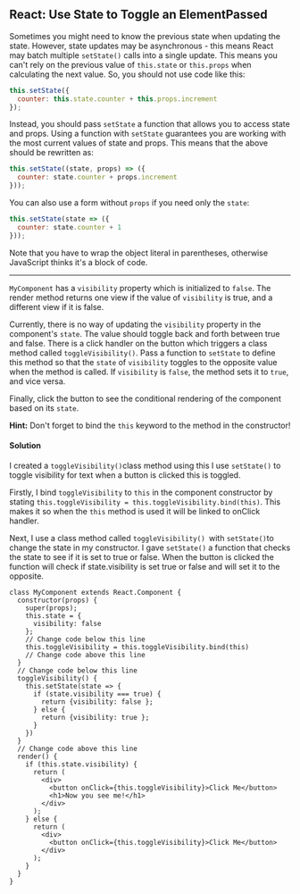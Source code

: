 ## React: Use State to Toggle an ElementPassed

Sometimes you might need to know the previous state when updating the state. However, state updates may be asynchronous - this means React may batch multiple `setState()` calls into a single update. This means you can't rely on the previous value of `this.state` or `this.props` when calculating the next value. So, you should not use code like this:

```jsx
this.setState({
  counter: this.state.counter + this.props.increment
});
```

Instead, you should pass `setState` a function that allows you to access state and props. Using a function with `setState` guarantees you are working with the most current values of state and props. This means that the above should be rewritten as:

```jsx
this.setState((state, props) => ({
  counter: state.counter + props.increment
}));
```

You can also use a form without `props` if you need only the `state`:

```jsx
this.setState(state => ({
  counter: state.counter + 1
}));
```

Note that you have to wrap the object literal in parentheses, otherwise JavaScript thinks it's a block of code.

------

`MyComponent` has a `visibility` property which is initialized to `false`. The render method returns one view if the value of `visibility` is true, and a different view if it is false.

Currently, there is no way of updating the `visibility` property in the component's `state`. The value should toggle back and forth between true and false. There is a click handler on the button which triggers a class method called `toggleVisibility()`. Pass a function to `setState` to define this method so that the `state` of `visibility` toggles to the opposite value when the method is called. If `visibility` is `false`, the method sets it to `true`, and vice versa.

Finally, click the button to see the conditional rendering of the component based on its `state`.

**Hint:** Don't forget to bind the `this` keyword to the method in the constructor!



#### Solution 

I created a `toggleVisibility()`class method using this I use `setState()` to toggle visibility for text when a button is clicked this is toggled. 

Firstly, I bind `toggleVisibility` to `this` in the component constructor by stating `this.toggleVisibility = this.toggleVisibility.bind(this)`. This makes it so when the `this` method is used it will be linked to onClick handler. 

Next, I use a class method called `toggleVisibility() `with `setState()`to change the state in my constructor. I gave `setState()` a function that checks the state to see if it is set to true or false. When the button is clicked the function will check if state.visibility is set true or false and will set it to the opposite. 

`````react
class MyComponent extends React.Component {
  constructor(props) {
    super(props);
    this.state = {
      visibility: false
    };
    // Change code below this line
    this.toggleVisibility = this.toggleVisibility.bind(this)
    // Change code above this line
  }
  // Change code below this line
  toggleVisibility() {
    this.setState(state => {
      if (state.visibility === true) {
        return {visibility: false };
      } else {
        return {visibility: true };
      }
    })
  }
  // Change code above this line
  render() {
    if (this.state.visibility) {
      return (
        <div>
          <button onClick={this.toggleVisibility}>Click Me</button>
          <h1>Now you see me!</h1>
        </div>
      );
    } else {
      return (
        <div>
          <button onClick={this.toggleVisibility}>Click Me</button>
        </div>
      );
    }
  }
}
`````

